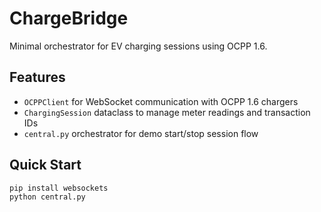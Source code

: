 # ChargeBridge

Minimal orchestrator for EV charging sessions using OCPP 1.6.

## Features
- `OCPPClient` for WebSocket communication with OCPP 1.6 chargers
- `ChargingSession` dataclass to manage meter readings and transaction IDs
- `central.py` orchestrator for demo start/stop session flow

## Quick Start

```bash
pip install websockets
python central.py
